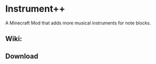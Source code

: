 # Instrument++
A Minecraft Mod that adds more musical instruments for note blocks.

## Wiki: 


## Download

